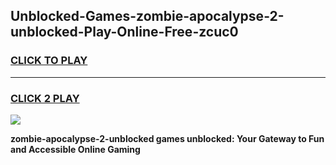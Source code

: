 
## Unblocked-Games-zombie-apocalypse-2-unblocked-Play-Online-Free-zcuc0
<h3>
<a href="https://premium76.site?title=zombie-apocalypse-2-unblocked&ref=26A">CLICK TO PLAY</a></h3>
<hr>

<h3>
<a href="https://premium76.site?title=zombie-apocalypse-2-unblocked&ref=26A">CLICK 2 PLAY</a>
  
</h3>

<a href="https://premium76.site?title=zombie-apocalypse-2-unblocked&ref=26A"><img src="https://clearcache.store/games.png"></a>


**zombie-apocalypse-2-unblocked games unblocked: Your Gateway to Fun and Accessible Online Gaming**
